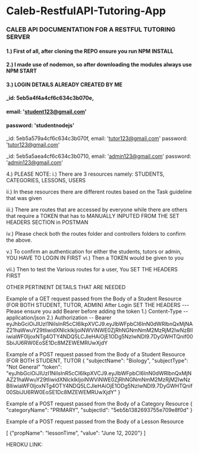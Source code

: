 # Caleb-RestfulAPI-Tutoring-App

### CALEB API DOCUMENTATION FOR A RESTFUL TUTORING SERVER

#### 1.) First of all, after cloning the REPO ensure you run NPM INSTALL

#### 2.) I made use of nodemon, so after downloading the modules always use NPM START

#### 3.) LOGIN DETAILS ALREADY CREATED BY ME

#### _id: 5eb5a4f4a4cf6c634c3b070e,
#### email: 'student123@gmail.com'
#### password: 'studentnodejs'


_id: 5eb5a579a4cf6c634c3b070f,
  email: 'tutor123@gmail.com'
  password: 'tutor123@gmail.com'


_id: 5eb5a5aea4cf6c634c3b0710,
  email: 'admin123@gmail.com'
  password: 'admin123@gmail.com'



4.) PLEASE NOTE: 
i.) There are 3 resources namely: STUDENTS, CATEGORIES, LESSONS, USERS

ii.) In these resources there are different routes based on the Task guideline that was given

iii.) There are routes that are accessed by everyone while there are others that require a TOKEN that has to MANUALLY INPUTED FROM THE SET HEADERS SECTION in POSTMAN

iv.) Please check both the routes folder and controllers folders to confirm the above. 

v.) To confirm an authentication for either the students, tutors or admin, YOU HAVE TO LOGIN IN FIRST
vi.) Then a TOKEN would be given to you

vii.) Then to test the Various routes for a user, You SET THE HEADERS FIRST


OTHER PERTINENT DETAILS THAT ARE NEEDED

Example of a GET request passed from the Body of a Student Resource (FOR BOTH STUDENT, TUTOR, ADMIN)
After Login
SET THE HEADERS ---Please ensure you add Bearer before adding the token
1.) Content-Type -- application/json
2.) Authorization -- Bearer eyJhbGciOiJIUzI1NiIsInR5cCI6IkpXVCJ9.eyJlbWFpbCI6InN0dWRlbnQxMjNAZ21haWwuY29tIiwidXNlcklkIjoiNWViNWE0ZjRhNGNmNmM2MzRjM2IwNzBlIiwiaWF0IjoxNTg4OTY4NDQ5LCJleHAiOjE1ODg5NzIwNDl9.7DyGWHTQnif00SbiJU6RW0EoSE1Dc8MZEWEMRUwXjdY



Example of a POST request passed from the Body of a Student Resource (FOR BOTH STUDENT, TUTOR
{
	"subjectName": "Biology",
	"subjectType": "Not General"
	"token": "eyJhbGciOiJIUzI1NiIsInR5cCI6IkpXVCJ9.eyJlbWFpbCI6InN0dWRlbnQxMjNAZ21haWwuY29tIiwidXNlcklkIjoiNWViNWE0ZjRhNGNmNmM2MzRjM2IwNzBlIiwiaWF0IjoxNTg4OTY4NDQ5LCJleHAiOjE1ODg5NzIwNDl9.7DyGWHTQnif00SbiJU6RW0EoSE1Dc8MZEWEMRUwXjdY"
}


Example of a POST request passed from the Body of a Category Resource
{
	"categoryName": "PRIMARY",
	"subjectId": "5eb5b1382693755e709e8f0d"
}

Example of a POST request passed from the Body of a Lesson Resource

[
	{"propName": "lessonTime", "value": "June 12, 2020"}
]



HEROKU LINK: 

